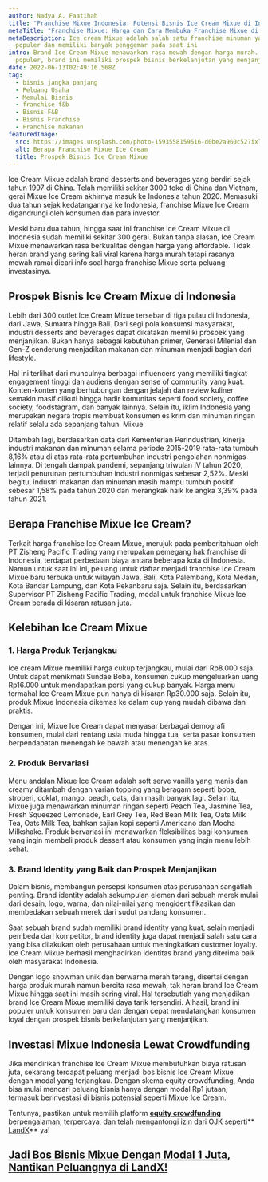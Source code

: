 ```yaml
---
author: Nadya A. Faatihah
title: "Franchise Mixue Indonesia: Potensi Bisnis Ice Cream Mixue di Indonesia"
metaTitle: "Franchise Mixue: Harga dan Cara Membuka Franchise Mixue di Indonesia"
metaDescription: Ice cream Mixue adalah salah satu franchise minuman yang tengah
  populer dan memiliki banyak penggemar pada saat ini
intro: Brand Ice Cream Mixue menawarkan rasa mewah dengan harga murah. Semakin
  populer, brand ini memiliki prospek bisnis berkelanjutan yang menjanjikan.
date: 2022-06-13T02:49:16.568Z
tag:
  - bisnis jangka panjang
  - Peluang Usaha
  - Memulai Bisnis
  - franchise f&b
  - Bisnis F&B
  - Bisnis Franchise
  - Franchise makanan
featuredImage:
  src: https://images.unsplash.com/photo-1593558159516-d0be2a960c52?ixlib=rb-1.2.1&ixid=MnwxMjA3fDB8MHxwaG90by1wYWdlfHx8fGVufDB8fHx8&auto=format&fit=crop&w=774&q=80
  alt: Berapa Franchise Mixue Ice Cream
  title: Prospek Bisnis Ice Cream Mixue
---
```

<!--StartFragment-->

Ice Cream Mixue adalah brand desserts and beverages yang berdiri sejak tahun 1997 di China. Telah memiliki sekitar 3000 toko di China dan Vietnam, gerai Mixue Ice Cream akhirnya masuk ke Indonesia tahun 2020. Memasuki dua tahun sejak kedatangannya ke Indonesia, franchise Mixue Ice Cream digandrungi oleh konsumen dan para investor.



Meski baru dua tahun, hingga saat ini franchise Ice Cream Mixue di Indonesia sudah memiliki sekitar 300 gerai. Bukan tanpa alasan, Ice Cream Mixue menawarkan rasa berkualitas dengan harga yang affordable. Tidak heran brand yang sering kali viral karena harga murah tetapi rasanya mewah ramai dicari info soal harga franchise Mixue serta peluang investasinya. 

## Prospek Bisnis Ice Cream Mixue di Indonesia

Lebih dari 300 outlet Ice Cream Mixue tersebar di tiga pulau di Indonesia, dari Jawa, Sumatra hingga Bali. Dari segi pola konsumsi masyarakat, industri desserts and beverages dapat dikatakan memiliki prospek yang menjanjikan. Bukan hanya sebagai kebutuhan primer, Generasi Milenial dan Gen-Z cenderung menjadikan makanan dan minuman menjadi bagian dari lifestyle.



Hal ini terlihat dari munculnya berbagai influencers yang memiliki tingkat engagement tinggi dan audiens dengan sense of community yang kuat. Konten-konten yang berhubungan dengan jelajah dan review kuliner semakin masif diikuti hingga hadir komunitas seperti food society, coffee society, foodstagram, dan banyak lainnya. Selain itu, iklim Indonesia yang merupakan negara tropis membuat konsumen es krim dan minuman ringan relatif selalu ada sepanjang tahun. Mixue



Ditambah lagi, berdasarkan data dari Kementerian Perindustrian, kinerja industri makanan dan minuman selama periode 2015-2019 rata-rata tumbuh 8,16% atau di atas rata-rata pertumbuhan industri pengolahan nonmigas lainnya. Di tengah dampak pandemi, sepanjang triwulan IV tahun 2020, terjadi penurunan pertumbuhan industri nonmigas sebesar 2,52%. Meski begitu, industri makanan dan minuman masih mampu tumbuh positif sebesar 1,58% pada tahun 2020 dan merangkak naik ke angka 3,39% pada tahun 2021.



## Berapa Franchise Mixue Ice Cream?



Terkait harga franchise Ice Cream Mixue, merujuk pada pemberitahuan oleh PT Zisheng Pacific Trading yang merupakan pemegang hak franchise di Indonesia, terdapat perbedaan biaya antara beberapa kota di Indonesia. Namun untuk saat ini ini, peluang untuk daftar menjadi franchise Ice Cream Mixue baru terbuka untuk wilayah Jawa, Bali, Kota Palembang, Kota Medan, Kota Bandar Lampung, dan Kota Pekanbaru saja. Selain itu, berdasarkan Supervisor PT Zisheng Pacific Trading, modal untuk franchise Mixue Ice Cream berada di kisaran ratusan juta.

## Kelebihan Ice Cream Mixue



### 1. Harga Produk Terjangkau



Ice cream Mixue memiliki harga cukup terjangkau, mulai dari Rp8.000 saja. Untuk dapat menikmati Sundae Boba, konsumen cukup mengeluarkan uang Rp16.000 untuk mendapatkan porsi yang cukup banyak. Harga menu termahal Ice Cream Mixue pun hanya di kisaran Rp30.000 saja. Selain itu, produk Mixue Indonesia dikemas ke dalam cup yang mudah dibawa dan praktis. 



Dengan ini, Mixue Ice Cream dapat menyasar berbagai demografi konsumen, mulai dari rentang usia muda hingga tua, serta pasar konsumen berpendapatan menengah ke bawah atau menengah ke atas.

### 2. Produk Bervariasi 

Menu andalan Mixue Ice Cream adalah soft serve vanilla yang manis dan creamy ditambah dengan varian topping yang beragam seperti boba, stroberi, coklat, mango, peach, oats, dan masih banyak lagi. Selain itu, Mixue juga menawarkan minuman ringan seperti Peach Tea, Jasmine Tea, Fresh Squeezed Lemonade, Earl Grey Tea, Red Bean Milk Tea, Oats Milk Tea, Oats Milk Tea, bahkan sajian kopi seperti Americano dan Mocha Milkshake. Produk bervariasi ini menawarkan fleksibilitas bagi konsumen yang ingin membeli produk dessert atau konsumen yang ingin menu lebih sehat. 



### 3. Brand Identity yang Baik dan Prospek Menjanjikan

Dalam bisnis, membangun persepsi konsumen atas perusahaan sangatlah penting. Brand identity adalah sekumpulan elemen dari sebuah merek mulai dari desain, logo, warna, dan nilai-nilai yang mengidentifikasikan dan membedakan sebuah merek dari sudut pandang konsumen. 



Saat sebuah brand sudah memiliki brand identity yang kuat, selain menjadi pembeda dari kompetitor, brand identity juga dapat menjadi salah satu cara yang bisa dilakukan oleh perusahaan untuk meningkatkan customer loyalty. Ice Cream Mixue berhasil menghadirkan identitas brand yang diterima baik oleh masyarakat Indonesia. 



Dengan logo snowman unik dan berwarna merah terang, disertai dengan harga produk murah namun bercita rasa mewah, tak heran brand Ice Cream Mixue hingga saat ini masih sering viral. Hal tersebutlah yang menjadikan brand Ice Cream Mixue memiliki daya tarik tersendiri. Alhasil, brand ini populer untuk konsumen baru dan dengan cepat mendatangkan konsumen loyal dengan prospek bisnis berkelanjutan yang menjanjikan.



## Investasi Mixue Indonesia Lewat Crowdfunding 



Jika mendirikan franchise Ice Cream Mixue membutuhkan biaya ratusan juta, sekarang terdapat peluang menjadi bos bisnis Ice Cream Mixue dengan modal yang terjangkau. Dengan skema equity crowdfunding, Anda bisa mulai mencari peluang bisnis hanya dengan modal Rp1 jutaan, termasuk berinvestasi di bisnis potensial seperti Mixue Ice Cream. 



Tentunya, pastikan untuk memilih platform **[equity crowdfunding](https://landx.id/)** berpengalaman, terpercaya, dan telah mengantongi izin dari OJK seperti** [LandX](https://landx.id/)** ya!



## [Jadi Bos Bisnis Mixue Dengan Modal 1 Juta, Nantikan Peluangnya di LandX!](https://landx.id/project/?utm_source=Blog&utm_medium=organic+keyword&utm_campaign=blog&utm_id=Blog)

<!--EndFragment-->